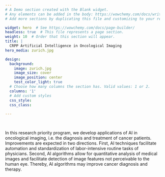 ```yaml
---
# A Demo section created with the Blank widget.
# Any elements can be added in the body: https://wowchemy.com/docs/writing-markdown-latex/
# Add more sections by duplicating this file and customizing to your requirements.

widget: hero  # See https://wowchemy.com/docs/page-builder/
headless: true  # This file represents a page section.
weight: 10  # Order that this section will appear.
title: |
  CRPP Artificial Intelligence in Oncological Imaging
hero_media: zurich.jpg

design:
  background:
    image: zurich.jpg
    image_size: cover
    image_position: center
    test_color_light: true
  # Choose how many columns the section has. Valid values: 1 or 2.
  columns: '1'
  # Add custom styles
  css_style:
  css_class:
  
---
```


<br>

In this research priority program, we develop applications of AI in oncological imaging, i.e. the diagnosis and treatment of cancer patients. Improvements are expected in two directions. First, AI techniques facilitate automation and standardization of labor-intensive routine tasks of physicians. Second, AI algorithms allow for quantitative analysis of medical images and facilitate detection of image features not perceivable to the human eye. Thereby, AI algorithms may improve cancer diagnosis and therapy. 
